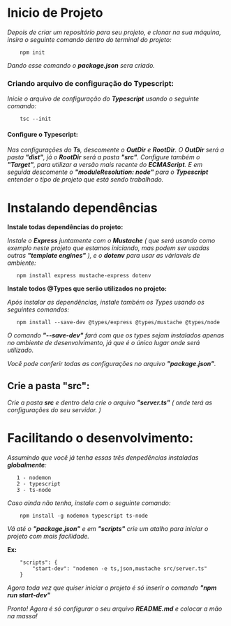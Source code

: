 # Inicio de Projeto
*Depois de criar um repositório para seu projeto, e clonar na sua máquina, insira o seguinte comando dentro do terminal do projeto:*
```
    npm init
```
*Dando esse comando o **package.json** sera criado.*

### Criando arquivo de configuração do Typescript:

*Inicie o arquivo de configuração do **Typescript** usando o seguinte comando:*

```
    tsc --init
```

#### Configure o Typescript:

*Nas configurações do **Ts**, descomente o **OutDir** e **RootDir**. O **OutDir** será a pasta **"dist"**, já o **RootDir** será a pasta **"src"**. Configure também o **"Target"**, para utilizar a versão mais recente do **ECMAScript**. E em seguida descomente o **"moduleResolution: node"** para o **Typescript** entender o tipo de projeto que está sendo trabalhado.*

# Instalando dependências

 **Instale todas dependências do projeto:**

 *Instale o **Express** juntamente com o **Mustache** ( que será usando como exemplo neste projeto que estamos iniciando, mas podem ser usadas outras **"template engines"** ), e o **dotenv** para usar as váriaveis de ambiente:*

 ```
    npm install express mustache-express dotenv
 ```

 **Instale todos @Types que serão utilizados no projeto:**

 *Após instalar as dependências, instale também os *Types* usando os seguintes comandos:*

 ```
    npm install --save-dev @types/express @types/mustache @types/node
 ```

 *O comando **"--save-dev"** fará com que os types sejam instalados apenas no ambiente de desenvolvimento, já que é o único lugar onde será utilizado.*

 *Você pode conferir todas as configurações no arquivo **"package.json"**.*

 ## Crie a pasta "src":

 *Crie a pasta **src** e dentro dela crie o arquivo **"server.ts"** ( onde terá as configurações do seu servidor. )*

# Facilitando o desenvolvimento:
 
 *Assumindo que você já tenha essas três denpedências instaladas **globalmente**:*
 ```
    1 - nodemon
    2 - typescript
    3 - ts-node
 ```

*Caso ainda não tenha, instale com o seguinte comando:*

```
    npm install -g nodemon typescript ts-node
```

*Vá até o **"package.json"** e em **"scripts"** crie um atalho para iniciar o projeto com mais facilidade.*

**Ex:**
```
    "scripts": {
        "start-dev": "nodemon -e ts,json,mustache src/server.ts"
    }
```

*Agora toda vez que quiser iniciar o projeto é só inserir o comando **"npm run start-dev"***


*Pronto! Agora é só configurar o seu arquivo **README.md** e colocar a mão na massa!*